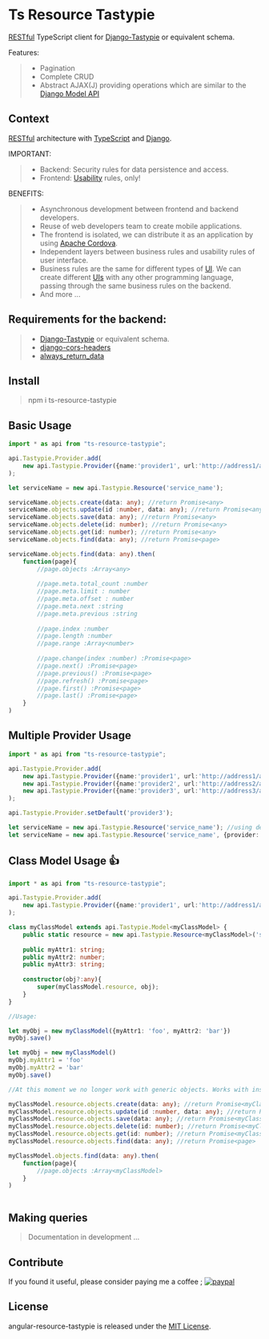 # Ts Resource Tastypie
[RESTful](http://www.ibm.com/developerworks/library/ws-restful/) TypeScript client for [Django-Tastypie](https://django-tastypie.readthedocs.org/en/latest/) or equivalent schema.

Features:
> - Pagination
> - Complete CRUD
> - Abstract AJAX(J) providing operations which are similar to the [Django Model API](https://docs.djangoproject.com/en/dev/topics/db/queries/)

## Context
[RESTful](http://www.ibm.com/developerworks/library/ws-restful/) architecture with [TypeScript](https://www.typescriptlang.org/) and [Django](https://www.djangoproject.com/).

IMPORTANT:
> - Backend: Security rules for data persistence and access.
> - Frontend: [Usability](https://en.wikipedia.org/wiki/Usability) rules, only!

BENEFITS:
> - Asynchronous development between frontend and backend developers.
> - Reuse of web developers team to create mobile applications.
> - The frontend is isolated, we can distribute it as an application by using [Apache Cordova](https://cordova.apache.org/).
> - Independent layers between business rules and usability rules of user interface. 
> - Business rules are the same for different types of [UI](https://en.wikipedia.org/wiki/User_interface). We can create different [UIs](https://en.wikipedia.org/wiki/User_interface) with any other programming language, passing through the same business rules on the backend.
> - And more ...

## Requirements for the backend:
> - [Django-Tastypie](https://django-tastypie.readthedocs.org/en/latest/) or equivalent schema.
> - [django-cors-headers](https://github.com/ottoyiu/django-cors-headers)
> - [always_return_data](http://django-tastypie.readthedocs.org/en/latest/resources.html#always-return-data)

## Install
> npm i ts-resource-tastypie

## Basic Usage
```typescript
import * as api from "ts-resource-tastypie";

api.Tastypie.Provider.add(
    new api.Tastypie.Provider({name:'provider1', url:'http://address1/api/v1/', username:'admin', apikey:'123'})
);

let serviceName = new api.Tastypie.Resource('service_name');

serviceName.objects.create(data: any); //return Promise<any> 
serviceName.objects.update(id :number, data: any); //return Promise<any>
serviceName.objects.save(data: any); //return Promise<any>
serviceName.objects.delete(id: number); //return Promise<any>
serviceName.objects.get(id: number); //return Promise<any>
serviceName.objects.find(data: any); //return Promise<page>

serviceName.objects.find(data: any).then(
    function(page){
        //page.objects :Array<any>
        
        //page.meta.total_count :number
        //page.meta.limit : number
        //page.meta.offset : number
        //page.meta.next :string
        //page.meta.previous :string
                
        //page.index :number
        //page.length :number
        //page.range :Array<number>
        
        //page.change(index :number) :Promise<page>
        //page.next() :Promise<page>
        //page.previous() :Promise<page>
        //page.refresh() :Promise<page>
        //page.first() :Promise<page>
        //page.last() :Promise<page>
    }
)

```

## Multiple Provider Usage
```typescript
import * as api from "ts-resource-tastypie";

api.Tastypie.Provider.add(
    new api.Tastypie.Provider({name:'provider1', url:'http://address1/api/v1/', username:'admin', apikey:'123'}),
    new api.Tastypie.Provider({name:'provider2', url:'http://address2/api/v1/'}),
    new api.Tastypie.Provider({name:'provider3', url:'http://address3/api/v1/'})
);

api.Tastypie.Provider.setDefault('provider3');

let serviceName = new api.Tastypie.Resource('service_name'); //using default provider "privider3" 
let serviceName = new api.Tastypie.Resource('service_name', {provider: 'provider1'}); //using selected provider "provider1" 

```

## Class Model Usage :+1:
```typescript
import * as api from "ts-resource-tastypie";

api.Tastypie.Provider.add(
    new api.Tastypie.Provider({name:'provider1', url:'http://address1/api/v1/', username:'admin', apikey:'123'})
);

class myClassModel extends api.Tastypie.Model<myClassModel> {
    public static resource = new api.Tastypie.Resource<myClassModel>('serviceName', {model: myClassModel});
    
    public myAttr1: string;
    public myAttr2: number;
    public myAttr3: string;
    
    constructor(obj?:any){
        super(myClassModel.resource, obj);
    }
}

//Usage:

let myObj = new myClassModel({myAttr1: 'foo', myAttr2: 'bar'})
myObj.save()

let myObj = new myClassModel()
myObj.myAttr1 = 'foo'
myObj.myAttr2 = 'bar'
myObj.save()

//At this moment we no longer work with generic objects. Works with instances of your class that has been defined.

myClassModel.resource.objects.create(data: any); //return Promise<myClassModel> 
myClassModel.resource.objects.update(id :number, data: any); //return Promise<myClassModel>
myClassModel.resource.objects.save(data: any); //return Promise<myClassModel>
myClassModel.resource.objects.delete(id: number); //return Promise<myClassModel>
myClassModel.resource.objects.get(id: number); //return Promise<myClassModel>
myClassModel.resource.objects.find(data: any); //return Promise<page>

myClassModel.objects.find(data: any).then(
    function(page){
        //page.objects :Array<myClassModel>
    }
)



```
## Making queries
> Documentation in development ...

## Contribute
If you found it useful, please consider paying me a coffee ;
[![paypal](https://www.paypalobjects.com/en_US/i/btn/btn_donateCC_LG.gif)](https://www.paypal.com/cgi-bin/webscr?cmd=_s-xclick&hosted_button_id=RGQ8NSYPA59FL)

## License
angular-resource-tastypie is released under the [MIT License](https://github.com/mw-ferretti/angular-resource-tastypie/blob/master/LICENSE).
